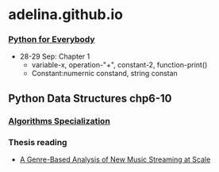 # adelina.github.io

### [Python for Everybody](https://www.coursera.org/specializations/python)
- 28-29 Sep: Chapter 1
  - variable-x, operation-"+", constant-2, function-print()
  - Constant:numernic constand, string constan
    
Python Data Structures chp6-10
-

### [Algorithms Specialization](https://www.coursera.org/specializations/algorithms)


### Thesis reading
- [A Genre-Based Analysis of New Music Streaming at Scale](https://research.atspotify.com/publications/a-genre-based-analysis-of-new-music-streaming-at-scale/)
